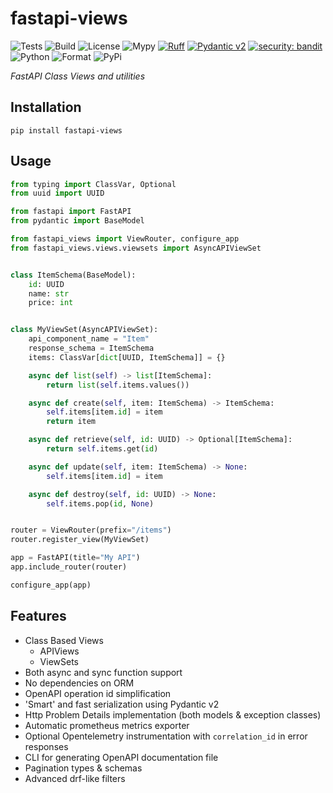 # fastapi-views

![Tests](https://github.com/asynq-io/fastapi-views/workflows/Tests/badge.svg)
![Build](https://github.com/asynq-io/fastapi-views/workflows/Publish/badge.svg)
![License](https://img.shields.io/github/license/asynq-io/fastapi-views)
![Mypy](https://img.shields.io/badge/mypy-checked-blue)
[![Ruff](https://img.shields.io/endpoint?url=https://raw.githubusercontent.com/charliermarsh/ruff/main/assets/badge/v1.json)](https://github.com/charliermarsh/ruff)
[![Pydantic v2](https://img.shields.io/endpoint?url=https://raw.githubusercontent.com/pydantic/pydantic/main/docs/badge/v2.json)](https://docs.pydantic.dev/latest/contributing/#badges)
[![security: bandit](https://img.shields.io/badge/security-bandit-yellow.svg)](https://github.com/PyCQA/bandit)
![Python](https://img.shields.io/pypi/pyversions/fastapi-views)
![Format](https://img.shields.io/pypi/format/fastapi-views)
![PyPi](https://img.shields.io/pypi/v/fastapi-views)

*FastAPI Class Views and utilities*

## Installation

```shell
pip install fastapi-views
```

## Usage

```python
from typing import ClassVar, Optional
from uuid import UUID

from fastapi import FastAPI
from pydantic import BaseModel

from fastapi_views import ViewRouter, configure_app
from fastapi_views.views.viewsets import AsyncAPIViewSet


class ItemSchema(BaseModel):
    id: UUID
    name: str
    price: int


class MyViewSet(AsyncAPIViewSet):
    api_component_name = "Item"
    response_schema = ItemSchema
    items: ClassVar[dict[UUID, ItemSchema]] = {}

    async def list(self) -> list[ItemSchema]:
        return list(self.items.values())

    async def create(self, item: ItemSchema) -> ItemSchema:
        self.items[item.id] = item
        return item

    async def retrieve(self, id: UUID) -> Optional[ItemSchema]:
        return self.items.get(id)

    async def update(self, item: ItemSchema) -> None:
        self.items[item.id] = item

    async def destroy(self, id: UUID) -> None:
        self.items.pop(id, None)


router = ViewRouter(prefix="/items")
router.register_view(MyViewSet)

app = FastAPI(title="My API")
app.include_router(router)

configure_app(app)
```

## Features

- Class Based Views
  - APIViews
  - ViewSets
- Both async and sync function support
- No dependencies on ORM
- OpenAPI operation id simplification
- 'Smart' and fast serialization using Pydantic v2
- Http Problem Details implementation (both models & exception classes)
- Automatic prometheus metrics exporter
- Optional Opentelemetry instrumentation with `correlation_id` in error responses
- CLI for generating OpenAPI documentation file
- Pagination types & schemas
- Advanced drf-like filters